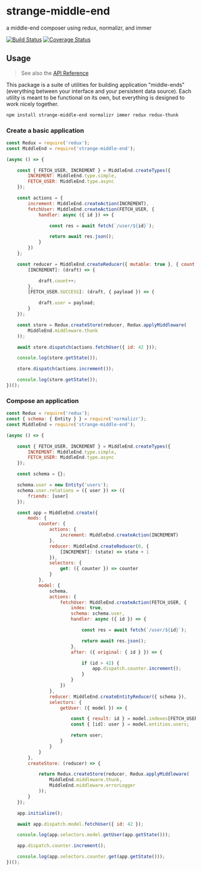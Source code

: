 # strange-middle-end

a middle-end composer using redux, normalizr, and immer

[![Build Status](https://travis-ci.org/bigroomstudios/strange-middle-end.svg?branch=master)](https://travis-ci.org/bigroomstudios/strange-middle-end) [![Coverage Status](https://coveralls.io/repos/github/BigRoomStudios/strange-middle-end/badge.svg?branch=master)](https://coveralls.io/github/BigRoomStudios/strange-middle-end?branch=master)

## Usage
> See also the [API Reference](API.md)

This package is a suite of utilities for building application "middle-ends" (everything between your interface and your persistent data source).  Each utility is meant to be functional on its own, but everything is designed to work nicely together.

```sh
npm install strange-middle-end normalizr immer redux redux-thunk
```

### Create a basic application

```js
const Redux = require('redux');
const MiddleEnd = require('strange-middle-end');

(async () => {

    const { FETCH_USER, INCREMENT } = MiddleEnd.createTypes({
        INCREMENT: MiddleEnd.type.simple,
        FETCH_USER: MiddleEnd.type.async
    });

    const actions = {
        increment: MiddleEnd.createAction(INCREMENT),
        fetchUser: MiddleEnd.createAction(FETCH_USER, {
            handler: async ({ id }) => {

                const res = await fetch(`/user/${id}`);

                return await res.json();
            }
        })
    };

    const reducer = MiddleEnd.createReducer({ mutable: true }, { count: 0, user: null }, {
        [INCREMENT]: (draft) => {

            draft.count++;
        },
        [FETCH_USER.SUCCESS]: (draft, { payload }) => {

            draft.user = payload;
        }
    });

    const store = Redux.createStore(reducer, Redux.applyMiddleware(
        MiddleEnd.middleware.thunk
    ));

    await store.dispatch(actions.fetchUser({ id: 42 }));

    console.log(store.getState());

    store.dispatch(actions.increment());

    console.log(store.getState());
})();
```

### Compose an application

```js
const Redux = require('redux');
const { schema: { Entity } } = require('normalizr');
const MiddleEnd = require('strange-middle-end');

(async () => {

    const { FETCH_USER, INCREMENT } = MiddleEnd.createTypes({
        INCREMENT: MiddleEnd.type.simple,
        FETCH_USER: MiddleEnd.type.async
    });

    const schema = {};

    schema.user = new Entity('users');
    schema.user.relations = ({ user }) => ({
        friends: [user]
    });

    const app = MiddleEnd.create({
        mods: {
            counter: {
                actions: {
                    increment: MiddleEnd.createAction(INCREMENT)
                },
                reducer: MiddleEnd.createReducer(0, {
                    [INCREMENT]: (state) => state + 1
                }),
                selectors: {
                    get: ({ counter }) => counter
                }
            },
            model: {
                schema,
                actions: {
                    fetchUser: MiddleEnd.createAction(FETCH_USER, {
                        index: true,
                        schema: schema.user,
                        handler: async ({ id }) => {

                            const res = await fetch(`/user/${id}`);

                            return await res.json();
                        },
                        after: ({ original: { id } }) => {

                            if (id > 42) {
                                app.dispatch.counter.increment();
                            }
                        }
                    })
                },
                reducer: MiddleEnd.createEntityReducer({ schema }),
                selectors: {
                    getUser: ({ model }) => {

                        const { result: id } = model.indexes[FETCH_USER.BASE] || {};
                        const { [id]: user } = model.entities.users;

                        return user;
                    }
                }
            }
        },
        createStore: (reducer) => {

            return Redux.createStore(reducer, Redux.applyMiddleware(
                MiddleEnd.middleware.thunk,
                MiddleEnd.middleware.errorLogger
            ));
        }
    });

    app.initialize();

    await app.dispatch.model.fetchUser({ id: 42 });

    console.log(app.selectors.model.getUser(app.getState()));

    app.dispatch.counter.increment();

    console.log(app.selectors.counter.get(app.getState()));
})();
```
